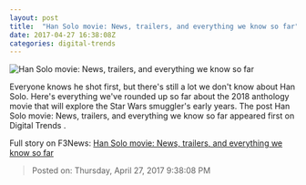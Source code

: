 ```yaml
---
layout: post
title:  "Han Solo movie: News, trailers, and everything we know so far"
date: 2017-04-27 16:38:08Z
categories: digital-trends
---
```


![Han Solo movie: News, trailers, and everything we know so far](http://icdn2.digitaltrends.com/image/han-solo-1200x630-c.jpg)

Everyone knows he shot first, but there's still a lot we don't know about Han Solo. Here's everything we've rounded up so far about the 2018 anthology movie that will explore the Star Wars smuggler's early years. The post Han Solo movie: News, trailers, and everything we know so far appeared first on Digital Trends .


Full story on F3News: [Han Solo movie: News, trailers, and everything we know so far](http://www.f3nws.com/n/NQtCBJ)

> Posted on: Thursday, April 27, 2017 9:38:08 PM
